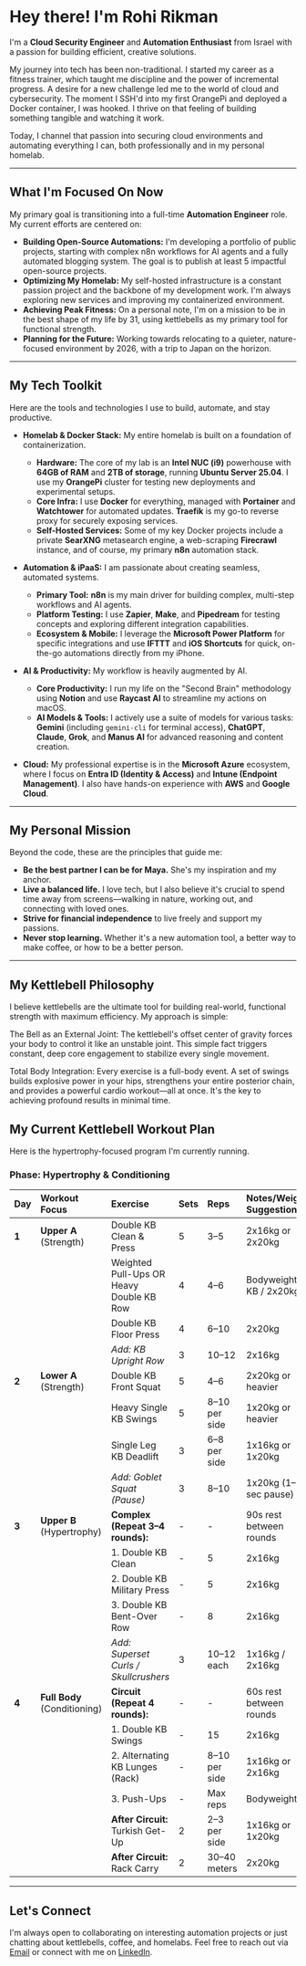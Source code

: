 # Hey there! I'm Rohi Rikman

I'm a **Cloud Security Engineer** and **Automation Enthusiast** from Israel with a passion for building efficient, creative solutions.

My journey into tech has been non-traditional. I started my career as a fitness trainer, which taught me discipline and the power of incremental progress. A desire for a new challenge led me to the world of cloud and cybersecurity. The moment I SSH'd into my first OrangePi and deployed a Docker container, I was hooked. I thrive on that feeling of building something tangible and watching it work.

Today, I channel that passion into securing cloud environments and automating everything I can, both professionally and in my personal homelab.

---

## What I'm Focused On Now

My primary goal is transitioning into a full-time **Automation Engineer** role. My current efforts are centered on:

* **Building Open-Source Automations:** I'm developing a portfolio of public projects, starting with complex n8n workflows for AI agents and a fully automated blogging system. The goal is to publish at least 5 impactful open-source projects.
* **Optimizing My Homelab:** My self-hosted infrastructure is a constant passion project and the backbone of my development work. I'm always exploring new services and improving my containerized environment.
* **Achieving Peak Fitness:** On a personal note, I'm on a mission to be in the best shape of my life by 31, using kettlebells as my primary tool for functional strength.
* **Planning for the Future:** Working towards relocating to a quieter, nature-focused environment by 2026, with a trip to Japan on the horizon.

---

## My Tech Toolkit

Here are the tools and technologies I use to build, automate, and stay productive.

* **Homelab & Docker Stack:** My entire homelab is built on a foundation of containerization.
    * **Hardware:** The core of my lab is an **Intel NUC (i9)** powerhouse with **64GB of RAM** and **2TB of storage**, running **Ubuntu Server 25.04**. I use my **OrangePi** cluster for testing new deployments and experimental setups.
    * **Core Infra:** I use **Docker** for everything, managed with **Portainer** and **Watchtower** for automated updates. **Traefik** is my go-to reverse proxy for securely exposing services.
    * **Self-Hosted Services:** Some of my key Docker projects include a private **SearXNG** metasearch engine, a web-scraping **Firecrawl** instance, and of course, my primary **n8n** automation stack.

* **Automation & iPaaS:** I am passionate about creating seamless, automated systems.
    * **Primary Tool:** **n8n** is my main driver for building complex, multi-step workflows and AI agents.
    * **Platform Testing:** I use **Zapier**, **Make**, and **Pipedream** for testing concepts and exploring different integration capabilities.
    * **Ecosystem & Mobile:** I leverage the **Microsoft Power Platform** for specific integrations and use **IFTTT** and **iOS Shortcuts** for quick, on-the-go automations directly from my iPhone.

* **AI & Productivity:** My workflow is heavily augmented by AI.
    * **Core Productivity:** I run my life on the "Second Brain" methodology using **Notion** and use **Raycast AI** to streamline my actions on macOS.
    * **AI Models & Tools:** I actively use a suite of models for various tasks: **Gemini** (including `gemini-cli` for terminal access), **ChatGPT**, **Claude**, **Grok**, and **Manus AI** for advanced reasoning and content creation.

* **Cloud:** My professional expertise is in the **Microsoft Azure** ecosystem, where I focus on **Entra ID (Identity & Access)** and **Intune (Endpoint Management)**. I also have hands-on experience with **AWS** and **Google Cloud**.

---

## My Personal Mission

Beyond the code, these are the principles that guide me:

* **Be the best partner I can be for Maya.** She's my inspiration and my anchor.
* **Live a balanced life.** I love tech, but I also believe it's crucial to spend time away from screens—walking in nature, working out, and connecting with loved ones.
* **Strive for financial independence** to live freely and support my passions.
* **Never stop learning.** Whether it's a new automation tool, a better way to make coffee, or how to be a better person.

---

## My Kettlebell Philosophy

I believe kettlebells are the ultimate tool for building real-world, functional strength with maximum efficiency. My approach is simple:

The Bell as an External Joint: The kettlebell's offset center of gravity forces your body to control it like an unstable joint. This simple fact triggers constant, deep core engagement to stabilize every single movement.

Total Body Integration: Every exercise is a full-body event. A set of swings builds explosive power in your hips, strengthens your entire posterior chain, and provides a powerful cardio workout—all at once. It's the key to achieving profound results in minimal time.

## My Current Kettlebell Workout Plan

Here is the hypertrophy-focused program I'm currently running.

### Phase: Hypertrophy & Conditioning

| Day | Workout Focus | Exercise | Sets | Reps | Notes/Weight Suggestion |
| :-- | :--- | :--- | :--- | :--- | :--- |
| **1** | **Upper A** (Strength) | Double KB Clean & Press | 5 | 3–5 | 2x16kg or 2x20kg |
| | | Weighted Pull-Ups OR Heavy Double KB Row | 4 | 4–6 | Bodyweight + KB / 2x20kg |
| | | Double KB Floor Press | 4 | 6–10 | 2x20kg |
| | | *Add: KB Upright Row* | 3 | 10–12 | 2x16kg |
| **2** | **Lower A** (Strength) | Double KB Front Squat | 5 | 4–6 | 2x20kg or heavier |
| | | Heavy Single KB Swings | 5 | 8–10 per side | 1x20kg or heavier |
| | | Single Leg KB Deadlift | 3 | 6–8 per side | 1x16kg or 1x20kg |
| | | *Add: Goblet Squat (Pause)* | 3 | 8–10 | 1x20kg (1–2 sec pause) |
| **3** | **Upper B** (Hypertrophy) | **Complex (Repeat 3–4 rounds):** | - | - | 90s rest between rounds |
| | | 1. Double KB Clean | - | 5 | 2x16kg |
| | | 2. Double KB Military Press | - | 5 | 2x16kg |
| | | 3. Double KB Bent-Over Row | - | 8 | 2x16kg |
| | | *Add: Superset Curls / Skullcrushers* | 3 | 10–12 each | 1x16kg / 2x16kg |
| **4** | **Full Body** (Conditioning) | **Circuit (Repeat 4 rounds):** | - | - | 60s rest between rounds |
| | | 1. Double KB Swings | - | 15 | 2x16kg |
| | | 2. Alternating KB Lunges (Rack) | - | 8–10 per side | 1x16kg or 2x16kg |
| | | 3. Push-Ups | - | Max reps | Bodyweight |
| | | **After Circuit:** Turkish Get-Up | 2 | 2–3 per side | 1x16kg or 1x20kg |
| | | **After Circuit:** Rack Carry | 2 | 30–40 meters | 2x20kg |

---

## Let's Connect

I'm always open to collaborating on interesting automation projects or just chatting about kettlebells, coffee, and homelabs. Feel free to reach out via [Email](mailto:rohi504@gmail.com) or connect with me on [LinkedIn](www.linkedin.com/in/rohi-rikman-48831b239).